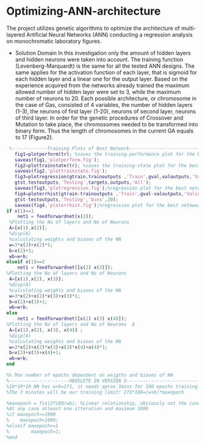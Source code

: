 # Optimizing-ANN-architecture
The project utilizes genetic algorithms to optimize the architecture of multi-layered Artificial Neural Networks (ANN) conducting a regression analysis on monochromatic laboratory figures.

- Solution Domain
In this investigation only the amount of hidden layers and hidden neurons were taken into account. The training function (Levenberg-Marquardt) is the same for all the tested ANN designs. The same applies for the activation function of each layer, that is sigmoid for each hidden layer and a linear one for the output layer. Based on the experience acquired from the networks already trained the maximum allowed number of hidden layer were set to 3, while the maximum number of neurons to 20. Each possible architecture, or chromosome in the case of Gas, consisted of 4 variables, the number of hidden layers (1-3), the neurons of first layer (1-20), neurons of second layer, neurons of third layer. In order for the genetic procedures of Crossover and Mutation to take place, the chromosomes needed to be transformed into binary form. Thus the length of chromosomes in the current GA equals to 17 (Figure2).

```Matlab
 %-------------Training Plots of Best Network---------------------------%
   fig1=plotperform(tr); %saves the training-performance plot for the best netowork.
   saveas(fig1,'plotperform.fig');
   fig2=plottrainstate(tr); %saves the training-state plot for the best netowork.
   saveas(fig2,'plottrainstate.fig');
   fig3=plotregression(gtrain,trainoutputs ,'Train',gval,valoutputs,'Validation',...
   gtst,testoutputs,'Testing',targets,outputs,'All');
   saveas(fig3,'plotregression.fig');%regression plot for the best netowork.
   fig4=ploterrhist(gtrain-trainoutputs ,'Train',gval-valoutputs,'Validation',...
   gtst-testoutputs,'Testing','bins',20);
   saveas(fig4,'ploterrhist.fig');%regression plot for the best netowork
if x(1)==1 
    net1 = feedforwardnet(x(2));
 %Plotting the No of layers and No of Neurons 
 A=[x(1),x(2)];
 %disp(A)
 %calculating weights and biases of the NN
 w=3*x(2)+x(2)*1;
 b=x(2)+1;
 wb=w+b;
elseif x(1)==2
    net1 = feedforwardnet([x(2) x(3)]);
%Plotting the No of layers and No of Neurons 
 A=[x(1),x(2), x(3)];
 %disp(A)
 %calculating weights and biases of the NN
 w=3*x(2)+x(2)*x(3)+x(3)*1;
 b=x(2)+x(3)+1;
 wb=w+b;
else
    net1 = feedforwardnet([x(2) x(3) x(4)]);
%Plotting the No of layers and No of Neurons  A  
 A=[x(1),x(2), x(3), x(4)] ;
 %disp(A)
 %calculating weights and biases of the NN
 w=3*x(2)+x(2)*x(3)+x(3)*x(4)+x(4)*1;
 b=x(2)+x(3)+x(4)+1;
 wb=w+b;
end

%% Max number of epochs dependent on weigths and biases of NN
%----------------------OBOSLETE IN VERSION 5------------------------------%
%10*10*10 NN has w+b=271, it needs aprox 3mins for 100 epochs training
%The 3 minutes will be our training limit! 271*100=(w+b)*maxepoch

%maxepoch = fix(27100/wb); %Linear relationship, obviously not the case!
%At any case atleast one itteration and maximum 1000
%if maxepoch>=1000
%    maxepoch=1000;
%elseif maxepoch<=1
%        maxepoch=1;
%end
```
